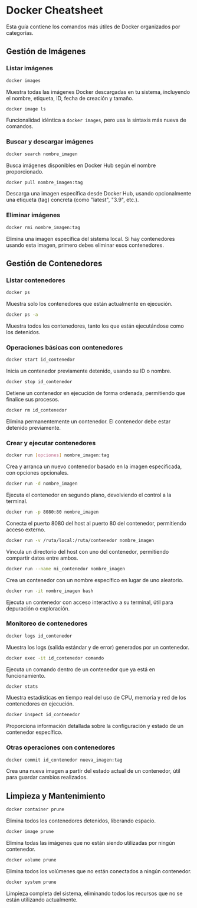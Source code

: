 # Docker Cheatsheet

Esta guía contiene los comandos más útiles de Docker organizados por categorías.

## Gestión de Imágenes

### Listar imágenes

```bash
docker images
```
Muestra todas las imágenes Docker descargadas en tu sistema, incluyendo el nombre, etiqueta, ID, fecha de creación y tamaño.

```bash
docker image ls
```
Funcionalidad idéntica a `docker images`, pero usa la sintaxis más nueva de comandos.

### Buscar y descargar imágenes

```bash
docker search nombre_imagen
```
Busca imágenes disponibles en Docker Hub según el nombre proporcionado.

```bash
docker pull nombre_imagen:tag
```
Descarga una imagen específica desde Docker Hub, usando opcionalmente una etiqueta (tag) concreta (como "latest", "3.9", etc.).

### Eliminar imágenes

```bash
docker rmi nombre_imagen:tag
```
Elimina una imagen específica del sistema local. Si hay contenedores usando esta imagen, primero debes eliminar esos contenedores.

## Gestión de Contenedores

### Listar contenedores

```bash
docker ps
```
Muestra solo los contenedores que están actualmente en ejecución.

```bash
docker ps -a
```
Muestra todos los contenedores, tanto los que están ejecutándose como los detenidos.

### Operaciones básicas con contenedores

```bash
docker start id_contenedor
```
Inicia un contenedor previamente detenido, usando su ID o nombre.

```bash
docker stop id_contenedor
```
Detiene un contenedor en ejecución de forma ordenada, permitiendo que finalice sus procesos.

```bash
docker rm id_contenedor
```
Elimina permanentemente un contenedor. El contenedor debe estar detenido previamente.

### Crear y ejecutar contenedores

```bash
docker run [opciones] nombre_imagen:tag
```
Crea y arranca un nuevo contenedor basado en la imagen especificada, con opciones opcionales.

```bash
docker run -d nombre_imagen
```
Ejecuta el contenedor en segundo plano, devolviendo el control a la terminal.

```bash
docker run -p 8080:80 nombre_imagen
```
Conecta el puerto 8080 del host al puerto 80 del contenedor, permitiendo acceso externo.

```bash
docker run -v /ruta/local:/ruta/contenedor nombre_imagen
```
Vincula un directorio del host con uno del contenedor, permitiendo compartir datos entre ambos.

```bash
docker run --name mi_contenedor nombre_imagen
```
Crea un contenedor con un nombre específico en lugar de uno aleatorio.

```bash
docker run -it nombre_imagen bash
```
Ejecuta un contenedor con acceso interactivo a su terminal, útil para depuración o exploración.

### Monitoreo de contenedores

```bash
docker logs id_contenedor
```
Muestra los logs (salida estándar y de error) generados por un contenedor.

```bash
docker exec -it id_contenedor comando
```
Ejecuta un comando dentro de un contenedor que ya está en funcionamiento.

```bash
docker stats
```
Muestra estadísticas en tiempo real del uso de CPU, memoria y red de los contenedores en ejecución.

```bash
docker inspect id_contenedor
```
Proporciona información detallada sobre la configuración y estado de un contenedor específico.

### Otras operaciones con contenedores

```bash
docker commit id_contenedor nueva_imagen:tag
```
Crea una nueva imagen a partir del estado actual de un contenedor, útil para guardar cambios realizados.

## Limpieza y Mantenimiento

```bash
docker container prune
```
Elimina todos los contenedores detenidos, liberando espacio.

```bash
docker image prune
```
Elimina todas las imágenes que no están siendo utilizadas por ningún contenedor.

```bash
docker volume prune
```
Elimina todos los volúmenes que no están conectados a ningún contenedor.

```bash
docker system prune
```
Limpieza completa del sistema, eliminando todos los recursos que no se están utilizando actualmente.
